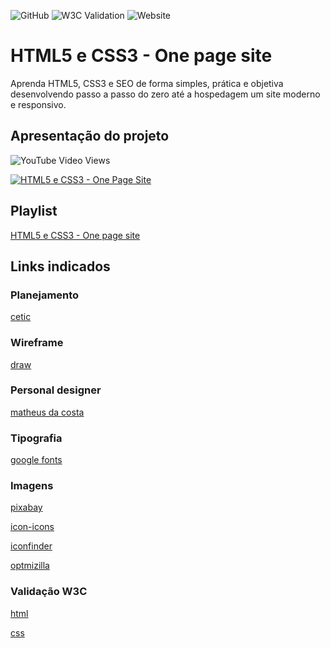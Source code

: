 ![GitHub](https://img.shields.io/github/license/professorjosedeassis/html5css3)
![W3C Validation](https://img.shields.io/w3c-validation/default?targetUrl=https%3A%2F%2Fhtml5css3.com.br%2F)
![Website](https://img.shields.io/website?url=https%3A%2F%2Fhtml5css3.com.br)

# HTML5 e CSS3 - One page site

Aprenda HTML5, CSS3 e SEO de forma simples, prática e objetiva desenvolvendo passo a passo do zero até a hospedagem um site moderno e responsivo.

## Apresentação do projeto

![YouTube Video Views](https://img.shields.io/youtube/views/bS720dGvAn8?style=social)

[![HTML5 e CSS3 - One Page Site](https://img.youtube.com/vi/bS720dGvAn8/0.jpg)](https://youtu.be/bS720dGvAn8 "Apresentação do projeto")

## Playlist

[HTML5 e CSS3 - One page site](https://www.youtube.com/playlist?list=PLbEOwbQR9lqySIIlPJ-Qwo4f4HSuXVeWk)

## Links indicados

### Planejamento

[cetic](https://www.cetic.br/)

### Wireframe

[draw](https://app.diagrams.net/)

### Personal designer

[matheus da costa](http://matheusdacosta.art.br/)

### Tipografia

[google fonts](https://fonts.google.com/)

### Imagens

[pixabay](https://pixabay.com/pt/)

[icon-icons](https://icon-icons.com/pt/)

[iconfinder](https://www.iconfinder.com/)

[optmizilla](https://imagecompressor.com/pt/)

### Validação W3C

[html](https://validator.w3.org/)

[css](https://jigsaw.w3.org/css-validator/)
